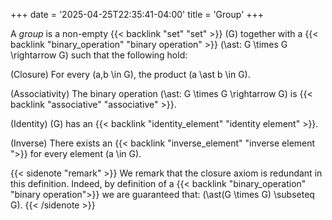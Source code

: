 +++
date = '2025-04-25T22:35:41-04:00'
title = 'Group'
+++

A _group_ is a non-empty {{< backlink "set" "set" >}}
\(G\) together with a {{< backlink "binary_operation" "binary operation" >}}
\(\ast: G \times G \rightarrow G\) such that the following hold:

(Closure) For every \(a,b \in G\), the product \(a \ast b \in G\).

(Associativity) The binary operation \(\ast: G \times G \rightarrow G\) is
{{< backlink "associative" "associative" >}}.

(Identity) \(G\) has an {{< backlink "identity_element" "identity element" >}}.

(Inverse) There exists an {{< backlink "inverse_element" "inverse element ">}}
for every element \(a \in G\).

{{< sidenote "remark" >}}
We remark that the closure axiom is redundant in this definition.
Indeed, by definition of a {{< backlink "binary_operation" "binary operation">}}
we are guaranteed that: \(\ast(G \times G) \subseteq G\).
{{< /sidenote >}}
